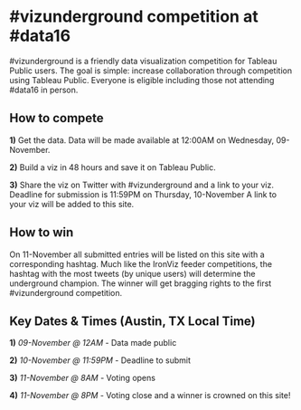 # \#vizunderground competition at #data16

\#vizunderground is a friendly data visualization competition for Tableau Public users. The goal is simple: increase collaboration through competition using Tableau Public. Everyone is eligible including those not attending \#data16 in person.

## How to compete

__1)__ Get the data. Data will be made available at 12:00AM on Wednesday, 09-November.

__2)__ Build a viz in 48 hours and save it on Tableau Public.

__3)__ Share the viz on Twitter with \#vizunderground and a link to your viz. Deadline for submission is 11:59PM on Thursday, 10-November A link to your viz will be added to this site.

## How to win
On 11-November all submitted entries will be listed on this site with a corresponding hashtag. Much like the IronViz feeder competitions, the hashtag with the most tweets (by unique users) will determine the underground champion. The winner will get bragging rights to the first \#vizunderground competition.


## Key Dates & Times (Austin, TX Local Time)

__1)__ _09-November @ 12AM -_ Data made public

__2)__ _10-November @ 11:59PM -_ Deadline to submit

__3)__ _11-November @ 8AM -_ Voting opens

__4)__ _11-November @ 8PM -_ Voting close and a winner is crowned on this site!
